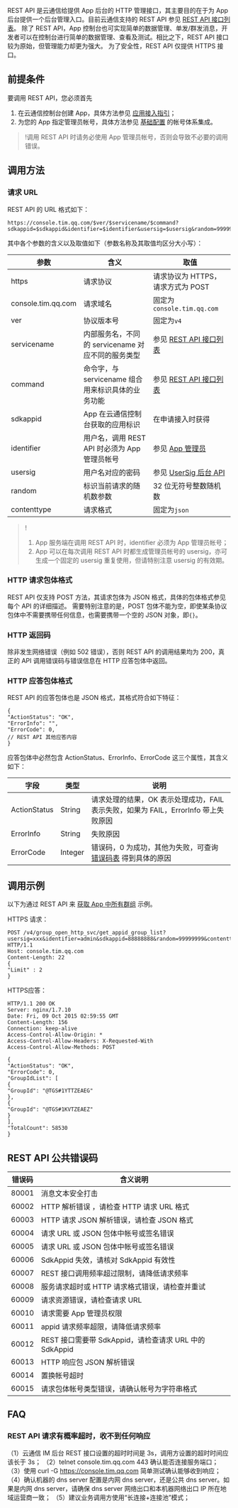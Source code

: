 
REST API 是云通信给提供 App 后台的 HTTP 管理接口，其主要目的在于为 App 后台提供一个后台管理入口。目前云通信支持的 REST API 参见 [REST API 接口列表](https://cloud.tencent.com/document/product/269/1520)。
除了 REST API，App 控制台也可实现简单的数据管理、单发/群发消息，开发者可以在控制台进行简单的数据管理、查看及测试。相比之下，REST API 接口较为原始，但管理能力却更为强大。
为了安全性，REST API 仅提供 HTTPS 接口。

## 前提条件
要调用 REST API，您必须首先
1. 在云通信控制台创建 App，具体方法参见 [应用接入指引](https://cloud.tencent.com/document/product/269/32577)；
2. 为您的 App 指定管理员帐号，具体方法参见 [基础配置](https://cloud.tencent.com/document/product/269/32578#.E5.9F.BA.E7.A1.80.E9.85.8D.E7.BD.AE) 的帐号体系集成。

>!调用 REST API 时请务必使用 App 管理员帐号，否则会导致不必要的调用错误。

## 调用方法
### 请求 URL

REST API 的 URL 格式如下：
```
https://console.tim.qq.com/$ver/$servicename/$command?sdkappid=$sdkappid&identifier=$identifier&usersig=$usersig&random=99999999&contenttype=json
```
其中各个参数的含义以及取值如下（参数名称及其取值均区分大小写）：

| 参数  | 含义  | 取值  |
|---------|---------|---------|
| https    |请求协议      | 请求协议为 HTTPS，请求方式为 POST       |
| console.tim.qq.com |请求域名  | 固定为`console.tim.qq.com`      |
| ver  | 协议版本号 | 固定为`v4`  |
| servicename  | 内部服务名，不同的 servicename 对应不同的服务类型 |参见 [REST API 接口列表](https://cloud.tencent.com/document/product/269/1520) |
| command  | 命令字，与 servicename 组合用来标识具体的业务功能 |参见 [REST API 接口列表](https://cloud.tencent.com/document/product/269/1520) |
| sdkappid  | App 在云通信控制台获取的应用标识 |在申请接入时获得 |
| identifier  | 用户名，调用 REST API 时必须为 App 管理员帐号 |参见 [App 管理员](https://cloud.tencent.com/document/product/269/31999#app-.E7.AE.A1.E7.90.86.E5.91.98)  |
| usersig  | 用户名对应的密码 |参见 [UserSig 后台 API](https://cloud.tencent.com/document/product/269/32688) |
| random  | 标识当前请求的随机数参数 |32 位无符号整数随机数 |
| contenttype   |请求格式     | 固定为`json`                      |

>!
>1. App 服务端在调用 REST API 时，identifier 必须为 App 管理员帐号；
>2. App 可以在每次调用 REST API 时都生成管理员帐号的 usersig，亦可生成一个固定的 usersig 重复使用，但请特别注意 usersig 的有效期。

### HTTP 请求包体格式
REST API 仅支持 POST 方法，其请求包体为 JSON 格式，具体的包体格式参见每个 API 的详细描述。
需要特别注意的是，POST 包体不能为空，即使某条协议包体中不需要携带任何信息，也需要携带一个空的 JSON 对象，即`{}`。

### HTTP 返回码
除非发生网络错误（例如 502 错误），否则 REST API 的调用结果均为 200，真正的 API 调用错误码与错误信息在 HTTP 应答包体中返回。

### HTTP 应答包体格式
REST API 的应答包体也是 JSON 格式，其格式符合如下特征：
```
{
"ActionStatus": "OK",
"ErrorInfo": "",
"ErrorCode": 0,
// REST API 其他应答内容
}
```
应答包体中必然包含 ActionStatus、ErrorInfo、ErrorCode 这三个属性，其含义如下：

| 字段 | 类型| 说明 |
|---------|---------|---------|
|ActionStatus | String | 请求处理的结果，OK 表示处理成功，FAIL 表示失败，如果为 FAIL，ErrorInfo 带上失败原因 |
|ErrorInfo  | String | 失败原因 |
|ErrorCode  | Integer | 错误码，0 为成功，其他为失败，可查询 [错误码表](https://cloud.tencent.com/document/product/269/1671) 得到具体的原因 |

## 调用示例
以下为通过 REST API 来 [获取 App 中所有群组](https://cloud.tencent.com/document/product/269/1614) 示例。

HTTPS 请求：
```
POST /v4/group_open_http_svc/get_appid_group_list?usersig=xxx&identifier=admin&sdkappid=88888888&random=99999999&contenttype=json HTTP/1.1
Host: console.tim.qq.com
Content-Length: 22
{
"Limit" : 2
}
```
HTTPS应答：
```
HTTP/1.1 200 OK
Server: nginx/1.7.10
Date: Fri, 09 Oct 2015 02:59:55 GMT
Content-Length: 156
Connection: keep-alive
Access-Control-Allow-Origin: *
Access-Control-Allow-Headers: X-Requested-With
Access-Control-Allow-Methods: POST

{
"ActionStatus": "OK",
"ErrorCode": 0,
"GroupIdList": [
{
"GroupId": "@TGS#1YTTZEAEG"
},
{
"GroupId": "@TGS#1KVTZEAEZ"
}
],
"TotalCount": 58530
}
```

## REST API 公共错误码

| 错误码 |含义说明|
|---------|---------|
| 80001 | 消息文本安全打击 |
| 60002 | HTTP 解析错误 ，请检查 HTTP 请求 URL 格式 |
| 60003 | HTTP 请求 JSON 解析错误，请检查 JSON 格式 |
| 60004 | 请求 URL 或 JSON 包体中帐号或签名错误 |
| 60005 | 请求 URL 或 JSON 包体中帐号或签名错误 |
| 60006 | SdkAppid 失效，请核对 SdkAppid 有效性 |
| 60007 | REST 接口调用频率超过限制，请降低请求频率 |
| 60008 | 服务请求超时或 HTTP 请求格式错误，请检查并重试 |
| 60009 | 请求资源错误，请检查请求 URL |
| 60010 | 请求需要 App 管理员权限 |
| 60011 | appid 请求频率超限，请降低请求频率 |
| 60012 | REST 接口需要带 SdkAppid，请检查请求 URL 中的 SdkAppid |
| 60013 | HTTP 响应包 JSON 解析错误 |
| 60014 | 置换帐号超时 |
| 60015 | 请求包体帐号类型错误，请确认帐号为字符串格式 |

## FAQ
### REST API 请求有概率超时，收不到任何响应

（1）云通信 IM 后台 REST 接口设置的超时时间是 3s，调用方设置的超时时间应该长于 3s；
（2）telnet console.tim.qq.com 443 确认能否连接服务端口；
（3）使用 curl -G https://console.tim.qq.com 简单测试确认能够收到响应；
（4）确认机器的 dns server 配置是内网 dns server，还是公共 dns server。如果是内网 dns server，请确保 dns server 网络出口和本机器网络出口 IP 所在地域运营商一致；
（5）建议业务调用方使用“长连接+连接池”模式；
